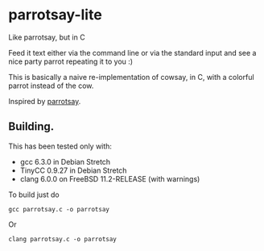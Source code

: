 # parrotsay-lite
Like parrotsay, but in C

Feed it text either via the command line or via the standard input and see a nice party parrot repeating it to you :)

This is basically a naive re-implementation of cowsay, in C, with a colorful parrot instead of the cow.

Inspired by [parrotsay](https://github.com/matheuss/parrotsay).

## Building.

This has been tested only with:

* gcc 6.3.0 in Debian Stretch
* TinyCC 0.9.27 in Debian Stretch
* clang 6.0.0 on FreeBSD 11.2-RELEASE (with warnings)

To build just do

    gcc parrotsay.c -o parrotsay

Or

    clang parrotsay.c -o parrotsay
